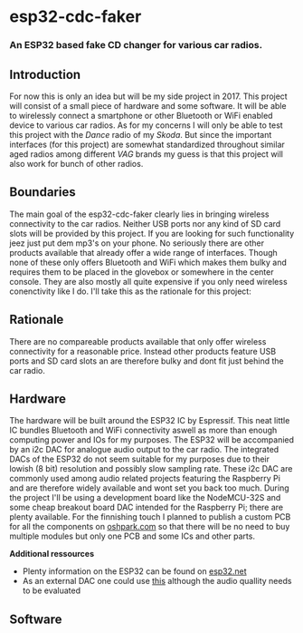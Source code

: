 # esp32-cdc-faker
### An ESP32 based fake CD changer for various car radios.

## Introduction
For now this is only an idea but will be my side project in 2017. This project will consist of a small piece of hardware and some software. It will be able to wirelessly connect a smartphone or other Bluetooth or WiFi enabled device to various car radios. As for my concerns I will only be able to test this project with the *Dance* radio of my *Skoda*. But since the important interfaces (for this project) are somewhat standardized throughout similar aged radios among different *VAG* brands my guess is that this project will also work for bunch of other radios.

## Boundaries
The main goal of the esp32-cdc-faker clearly lies in bringing wireless connectivity to the car radios. Neither USB ports nor any kind of SD card slots will be provided by this project. If you are looking for such functionality jeez just put dem mp3's on your phone. No seriously there are other products available that already offer a wide range of interfaces. Though none of these only offers Bluetooth and WiFi which makes them bulky and requires them to be placed in the glovebox or somewhere in the center console. They are also mostly all quite expensive if you only need wireless conenctivity like I do. I'll take this as the rationale for this project:

## Rationale
There are no compareable products available that only offer wireless connectivity for a reasonable price. Instead other products feature USB ports and SD card slots an are therefore bulky and dont fit just behind the car radio.

## Hardware
The hardware will be built around the ESP32 IC by Espressif. This neat little IC bundles Bluetooth and WiFi connectivity aswell as more than enough computing power and IOs for my purposes. The ESP32 will be accompanied by an i2c DAC for analogue audio output to the car radio. The integrated DACs of the ESP32 do not seem suitable for my purposes due to their lowish (8 bit) resolution and possibly slow sampling rate. These i2c DAC are commonly used among audio related projects featuring the Raspberry Pi and are therefore widely available and wont set you back too much. During the project I'll be using a development board like the NodeMCU-32S and some cheap breakout board DAC intended for the Raspberry Pi; there are plenty available. For the finnishing touch I planned to publish a custom PCB for all the components on [oshpark.com](https://oshpark.com/) so that there will be no need to buy multiple modules but only one PCB and some ICs and other parts.

**Additional ressources**
* Plenty information on the ESP32 can be found on [esp32.net](http://esp32.net/)
* As an external DAC one could use [this](https://www.aliexpress.com/item/Raspberry-Pi-pHAT-Sound-Card-I2S-interface-PCM5102-DAC-Module-24-bit-Audio-Board-With-Stereo/32742608325.html?spm=2114.01010208.3.11.ddyYMk&ws_ab_test=searchweb0_0,searchweb201602_1_116_10065_117_10068_114_115_113_10084_10083_10080_10082_10081_10060_10061_10062_10056_10055_10054_10059_10099_10078_10079_10073_10100_10096_10070_423_10052_10050_424_10051,searchweb201603_8&btsid=bb11f509-3b4e-4445-ac5f-50921a1462d9) although the audio quallity needs to be evaluated

## Software
